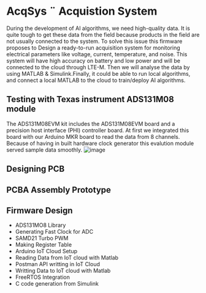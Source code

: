 # AcqSys ¨ Acquistion System
During the development of AI algorithms, we need high-quality data. It is quite tough to get these data from the field because products in the field are not 
usually connected to the system. To solve this issue this firmware proposes to Design a ready-to-run acquisition system for monitoring electrical parameters 
like voltage, current, temperature, and noise. This system will have high accuracy on battery and low power and will be connected to the cloud
through LTE-M. Then we will analyse the data by using MATLAB & Simulink.Finally, it could be able to run local algorithms, and connect a local MATLAB to
the cloud to train/deploy AI algorithms. 

## Testing with Texas instrument ADS131M08 module
The ADS131M08EVM kit includes the ADS131M08EVM board and a precision host interface (PHI) controller board. At first we integrated this board with our Arduino MKR board
to read the data from 8 channels. Because of having in built hardware clock generator this evalution module served sample data smoothly.
![image](https://github.com/Ahsan728/AcqSys/assets/34878134/8f5f6c68-9b21-4200-a77b-786e25ffdfda) 


## Designing PCB 
## PCBA Assembly Prototype

## Firmware Design
- ADS131MO8 Library 
- Generating Fast Clock for ADC
- SAMD21 Turbo PWM
- Making Register Table 
- Arduino IoT Cloud Setup
- Reading Data from IoT cloud with Matlab
- Postman API writting in IoT Cloud
- Writting Data to IoT cloud with Matlab
- FreeRTOS Integration
- C code generation from Simulink
